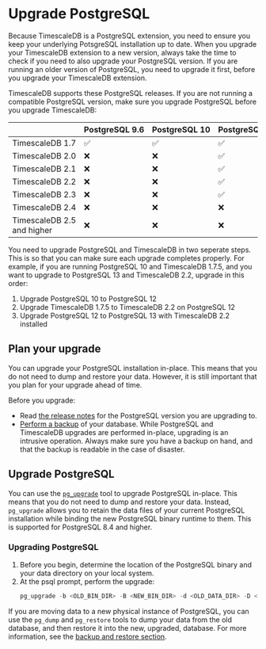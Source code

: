 # Upgrade PostgreSQL
Because TimescaleDB is a PostgreSQL extension, you need to ensure you keep your
underlying PotsgreSQL installation up to date. When you upgrade your TimescaleDB
extension to a new version, always take the time to check if you need to also
upgrade your PostgreSQL version. If you are running an older version of
PostgreSQL, you need to upgrade it first, before you upgrade your TimescaleDB
extension.

TimescaleDB supports these PostgreSQL releases. If you are not running a
compatible PostgreSQL version, make sure you upgrade PostgreSQL before you
upgrade TimescaleDB:

||PostgreSQL&nbsp;9.6|PostgreSQL&nbsp;10|PostgreSQL&nbsp;11|PostgreSQL&nbsp;12|PostgreSQL&nbsp;13|PostgreSQL&nbsp;14|
|-|-|-|-|-|-|-|
|TimescaleDB&nbsp;1.7|&#9989;|&#9989;|&#9989;|&#9989;|&#10060;|&#10060;|
|TimescaleDB&nbsp;2.0|&#10060;|&#10060;|&#9989;|&#9989;|&#10060;|&#10060;|
|TimescaleDB&nbsp;2.1|&#10060;|&#10060;|&#9989;|&#9989;|&#9989;|&#10060;|
|TimescaleDB&nbsp;2.2|&#10060;|&#10060;|&#9989;|&#9989;|&#9989;|&#10060;|
|TimescaleDB&nbsp;2.3|&#10060;|&#10060;|&#9989;|&#9989;|&#9989;|&#10060;|
|TimescaleDB&nbsp;2.4|&#10060;|&#10060;|&#10060;|&#9989;|&#9989;|&#10060;|
|TimescaleDB&nbsp;2.5 and higher|&#10060;|&#10060;|&#10060;|&#9989;|&#9989;|&#9989;|

You need to upgrade PostgreSQL and TimescaleDB in two seperate steps. This is so
that you can make sure each upgrade completes properly. For example, if you are
running PostgreSQL&nbsp;10 and TimescaleDB&nbsp;1.7.5, and you want to upgrade
to PostgreSQL&nbsp;13 and TimescaleDB&nbsp;2.2, upgrade in this order:

1. Upgrade PostgreSQL&nbsp;10 to PostgreSQL&nbsp;12
1. Upgrade TimescaleDB&nbsp;1.7.5 to TimescaleDB&nbsp;2.2 on PostgreSQL&nbsp;12
1. Upgrade PostgreSQL&nbsp;12 to PostgreSQL&nbsp;13 with TimescaleDB&nbsp;2.2
   installed

## Plan your upgrade
You can upgrade your PostgreSQL installation in-place. This means
that you do not need to dump and restore your data. However, it is still
important that you plan for your upgrade ahead of time.

Before you upgrade:

* Read [the release notes][pg-relnotes] for the PostgreSQL version you are
  upgrading to.
* [Perform a backup][backup-restore] of your database. While PostgreSQL and
  TimescaleDB upgrades are performed in-place, upgrading is an intrusive
  operation. Always make sure you have a backup on hand, and that the backup is
  readable in the case of disaster.

## Upgrade PostgreSQL
You can use the [`pg_upgrade`][pg_upgrade] tool to upgrade PostgreSQL in-place.
This means that you do not need to dump and restore your data. Instead,
`pg_upgrade` allows you to retain the data files of your current PostgreSQL
installation while binding the new PostgreSQL binary runtime to them. This is
supported for PostgreSQL&nbsp;8.4 and higher.

<procedure>

### Upgrading PostgreSQL

1.  Before you begin, determine the location of the PostgreSQL binary and your
    data directory on your local system.
1.  At the psql prompt, perform the upgrade:
    ```sql
    pg_upgrade -b <OLD_BIN_DIR> -B <NEW_BIN_DIR> -d <OLD_DATA_DIR> -D <NEW_DATA_DIR>
    ```

</procedure>

If you are moving data to a new physical instance of PostgreSQL, you can use the
`pg_dump` and `pg_restore` tools to dump your data from the old database, and
then restore it into the new, upgraded, database. For more information, see the [backup and restore section][backup-restore].

[pg_upgrade]: https://www.postgresql.org/docs/current/static/pgupgrade.html
[backup-restore]: /timescaledb/:currentVersion:/how-to-guides/backup-and-restore/
[pg-relnotes]: https://www.postgresql.org/docs/release/

